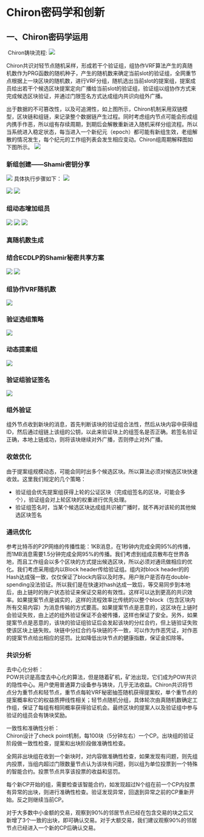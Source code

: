 # Chiron密码学和创新

## 一、Chiron密码学运用
 Chiron铸块流程:
 ![](proposal_block.png)
 
 Chiron共识对轻节点随机采样，形成若干个验证组，组协作VRF算法产生的真随机数作为PRG函数的随机种子，产生的随机数来确定当前slot的验证组，全网重节点根据上一块区块的随机数，进行VRF分组，随机选出当前slot的提案组，提案成员给出若干个候选区块提案定向广播给当前slot的验证组，验证组以组协作方式来完成候选区块验证，并通过门限签名方式达成组内共识向组外广播。
   
 出于数据的不可篡改性，以及可追溯性，如上图所示，Chiron机制采用双链模型，区块链和组链，来记录整个数据链产生过程。同时考虑组内节点可能会形成组内携手作恶，所以组有存续周期，到期后会解散重新进入随机采样分组流程。所以当系统进入稳定状态，每当进入一个新纪元（epoch）都可能有新组生效，老组解散的情况发生，每个纪元的工作组列表会发生相应变动。Chiron组周期解释图如下图所示。 
  ![](group_period.png)
 
 ### 新组创建——Shamir密钥分享
 
 ![](crypto_1.png)
 具体执行步骤如下：
 ![](crypto_11.png)

 ![](crypto_12.png)
 ![](crypto_13.png)

 ### 组动态增加组员
 ![](crypto_2.png)
 ![](crypto_22.png)
 ![](crypto_23.png)


 ### 真随机数生成
 ### 结合ECDLP的Shamir秘密共享方案
 ![](crypto3.png)
 ![](crypto4.png)
 
 ### 组协作VRF随机数
 ![](crypto5.png)
  
 ### 验证选组策略
 ![](crypto_6.png)

 ### 动态提案组
  ![](crypto7.png)
   
 ### 验证组验证签名
  ![](crypto8.png)
  
 ### 组外验证
  组外节点收到新块的消息，首先判断该块的验证组合法性，然后从块内容中获得组ID，然后通过组链上该组的公钥，以此来验证块上的组签名是否正确。若签名验证正确，本地上链成功，则将该块继续对外广播，否则停止对外广播。
  
 ### 收敛优化
由于提案组规模动态，可能会同时出多个候选区块。所以算法必须对候选区块快速收敛。这里我们规定的几个策略：
  - 验证组会优先提案组获得上轮的公证区块（完成组签名的区块，可能会多个），验证组会对上轮区块的权重进行优先处理。
  - 验证组签名时，当某个候选区块达成组共识被广播时，就不再对该轮的其他候选区块签名
 
 ### 通讯优化
 
 参考比特币的P2P网络的传播性能：1KB消息，在1秒钟内完成全网95%的传播，而1MB消息需要1.5分钟完成全网95%的传播。我们考虑到组成员散布在世界各地，而且工作组会以多个区块的方式提出候选区块，所以必须对通讯做相应的优化。我们考虑采用组内以Block header传给验证组。组内对block header的的Hash达成强一致，仅仅保证了block内容以及时序。用户账户是否存在double-spending没法验证。所以我们是在快速对hash达成一致后，等交易同步到本地后，由上链时的账户状态验证来保证交易的有效性。这样可以达到更高的共识效率。如果提案节点是诚实的，这样的流程效率比传统的以整个block（包含区块内所有交易内容）为消息传输的方式要高。如果提案节点是恶意的，这区块在上链时会验证失败，由上述的组外验证保证不会被传播，这样也保证了安全。另外，如果提案节点是恶意的，该块的验证组验证后会发起该块的分红合约，但上链验证失败使该区块上链失败。块链中分红合约与块链的不一致，可以作为作恶凭证，对作恶的提案节点给出相应的惩罚。比如降低出块节点的健康指数，保证金扣除等。
 
 ### 共识分析
 
 去中心化分析：<br/>
 POW共识是高度去中心化的算法，但是随着矿机，矿池出现，它们成为POW共识的隐性中心。用户使用普通算力设备参与铸块，几乎无法收益。Chiron共识将节点分为重节点和轻节点，重节点每轮VRF秘密抽签随机获得提案权，单个重节点的提案概率和它的权益质押线性相关；轻节点随机分组，具体轮次由真随机数确定工作组，保证了每组有相同概率获得验证机会。最终区块的提案人以及验证组中参与验证的组员会有铸块奖励。<br/>
 
 一致性和准确性分析：<br/>
  Chiron设计了check point机制，每100块（5分钟左右）一个CP。出块组的验证阶段做一致性检查，提案和出块阶段做准确性检查。<br/>
  
  全网非出块组在收到一个新块时，对内容做准确性检查，如果发现有问题，则先组内投票，当组内超过门限数量节点认为该块有问题，则以组为单位投票到一个特殊的智能合约。投票节点共享该投票的收益和惩罚。<br/>
  
  每个新CP开始的组，需要检查该智能合约，如发现超过N个组在前一个CP内投票有异常的出块，则进行准确性检查。验证发现异常，回退到异常之前的CP重新开始。反之则继续当前CP。<br/>
  
  对于大多数中小金额的交易，观察到90%的邻居节点已经在包含交易的块之后又新增了3个一致的出块，即可确认交易。对于大额交易，我们建议观察90%的邻居节点已经进入一个新的CP后确认交易。<br/>